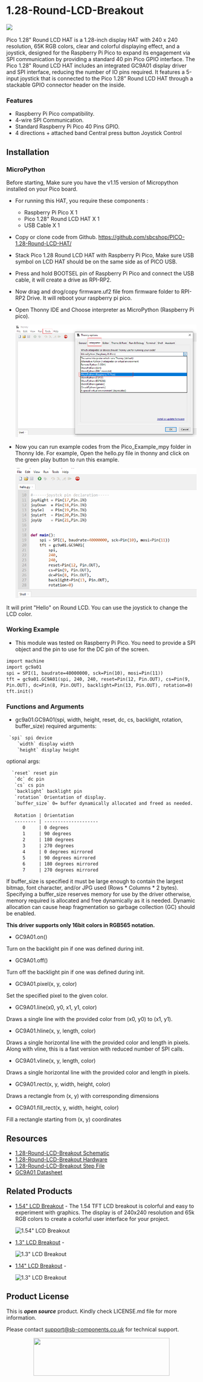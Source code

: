 # 1.28-Round-LCD-Breakout
<img src="https://cdn.shopify.com/s/files/1/1217/2104/files/1.28_RoundLCDBreakout.png?v=1677234040">

Pico 1.28” Round LCD HAT is a 1.28-inch display HAT with 240 x 240 resolution, 65K RGB colors, clear and colorful displaying effect, and a joystick, designed for the Raspberry Pi Pico to expand its engagement via SPI communication by providing a standard 40 pin Pico GPIO interface. The Pico 1.28" Round LCD HAT includes an integrated GC9A01 display driver and SPI interface, reducing the number of IO pins required. It features a 5-input joystick that is connected to the Pico 1.28” Round LCD HAT through a stackable GPIO connector header on the inside.

### Features
* Raspberry Pi Pico compatibility.
* 4-wire SPI Communication.
* Standard Raspberry Pi Pico 40 Pins GPIO.
* 4 directions + attached band Central press button Joystick Control

## Installation
### MicroPython
Before starting, Make sure you have the v1.15 version of Micropython installed on your Pico board.
* For running this HAT, you require these components :
  * Raspberry Pi Pico X 1
  * Pico 1.28" Round LCD HAT X 1
  * USB Cable X 1
* Copy or clone code from Github.
  https://github.com/sbcshop/PICO-1.28-Round-LCD-HAT/
* Stack Pico 1.28 Round LCD HAT with Raspberry Pi Pico, Make sure USB symbol on LCD HAT should be on the same side as of PICO USB.
* Press and hold BOOTSEL pin of Raspberry Pi Pico and connect the USB cable, it will create a drive as RPI-RP2.
* Now drag and drog/copy firmware.uf2 file from firmware folder to RPI-RP2 Drive. It will reboot your raspberry pi pico.
* Open Thonny IDE and Choose interpreter as MicroPython (Raspberry Pi pico).

  <img src = "https://github.com/sbcshop/1.28-Round-LCD-Breakout-Software/blob/main/images/Thonny-interpreter.png" >
  
* Now you can run example codes from the Pico_Example_mpy folder in Thonny Ide. For example, Open the hello.py file in thonny and click on the green play button to run this example.

  <img src = "https://github.com/sbcshop/1.28-Round-LCD-Breakout-Software/blob/main/images/Pico_Round_lcd_HAT_thonny.png" >
  
It will print "Hello" on Round LCD. You can use the joystick to change the LCD color.

### Working Example
  * This module was tested on Raspberry Pi Pico. You need to provide a SPI object and the pin to use for the DC pin of the screen.
  ```
  import machine
  import gc9a01
  spi = SPI(1, baudrate=40000000, sck=Pin(10), mosi=Pin(11))
  tft = gc9a01.GC9A01(spi, 240, 240, reset=Pin(12, Pin.OUT), cs=Pin(9, Pin.OUT), dc=Pin(8, Pin.OUT), backlight=Pin(13, Pin.OUT), rotation=0)
  tft.init()
 ```
### Functions and Arguments
 * gc9a01.GC9A01(spi, width, height, reset, dc, cs, backlight, rotation, buffer_size)
required arguments:
```
 `spi` spi device
    `width` display width
    `height` display height
 ```
 optional args:
 ```
   `reset` reset pin
    `dc` dc pin
    `cs` cs pin
    `backlight` backlight pin
    `rotation` Orientation of display.
    `buffer_size` 0= buffer dynamically allocated and freed as needed.

    Rotation | Orientation
    -------- | --------------------
       0     | 0 degrees
       1     | 90 degrees
       2     | 180 degrees
       3     | 270 degrees
       4     | 0 degrees mirrored
       5     | 90 degrees mirrored
       6     | 180 degrees mirrored
       7     | 270 degrees mirrored
   ```

If buffer_size is specified it must be large enough to contain the largest bitmap, font character, and/or JPG used (Rows * Columns * 2 bytes). Specifying a buffer_size reserves memory for use by the driver otherwise, memory required is allocated and free dynamically as it is needed. Dynamic allocation can cause heap fragmentation so garbage collection (GC) should be enabled.

**This driver supports only 16bit colors in RGB565 notation.**
  * GC9A01.on()

Turn on the backlight pin if one was defined during init.
  * GC9A01.off()

Turn off the backlight pin if one was defined during init.
  * GC9A01.pixel(x, y, color)

Set the specified pixel to the given color.
  * GC9A01.line(x0, y0, x1, y1, color)

Draws a single line with the provided color from (x0, y0) to (x1, y1).
  * GC9A01.hline(x, y, length, color)

Draws a single horizontal line with the provided color and length in pixels. Along with vline, this is a fast version with reduced number of SPI calls.
  * GC9A01.vline(x, y, length, color)

Draws a single horizontal line with the provided color and length in pixels.
  * GC9A01.rect(x, y, width, height, color)

Draws a rectangle from (x, y) with corresponding dimensions
  * GC9A01.fill_rect(x, y, width, height, color)

Fill a rectangle starting from (x, y) coordinates

## Resources
  * [1.28-Round-LCD-Breakout Schematic](https://github.com/sbcshop/1.28-Round-LCD-Breakout-Hardware/blob/main/Design%20Data/SCH%201.28inch%20ROUND%20LCD%20BREAKOUT.pdf)
  * [1.28-Round-LCD-Breakout Hardware](https://github.com/sbcshop/1.28-Round-LCD-Breakout-Hardware)
  * [1.28-Round-LCD-Breakout Step File](https://github.com/sbcshop/1.28-Round-LCD-Breakout-Hardware/blob/main/Mechanical%20Data/STEP%20ROUND%20DISPLAY%20BREAKOUT.step)
  * [GC9A01 Datasheet](https://github.com/sbcshop/1.28-Round-LCD-Breakout-Software/blob/main/Documents/GC9A01A%20Datasheet.pdf)


## Related Products

   * [1.54" LCD Breakout](https://shop.sb-components.co.uk/products/1-54-lcd-breakout?_pos=3&_sid=fd594d9e8&_ss=r) - The 1.54 TFT LCD breakout is colorful and easy to experiment with graphics. The display is of 240x240 resolution and 65k RGB colors to create a colorful user interface for your project. 
   
     ![1.54" LCD Breakout](https://cdn.shopify.com/s/files/1/1217/2104/products/01.2.png?v=1677136550&width=300)
   
   * [1.3" LCD Breakout](https://shop.sb-components.co.uk/products/1-3-lcd-breakout?_pos=4&_sid=4a275fa92&_ss=r) - 
   
     ![1.3" LCD Breakout](https://cdn.shopify.com/s/files/1/1217/2104/products/01_1_a486ba53-c02b-4491-b110-a9b64736ad39.png?v=1677241189&width=300)
     
   * [1.14" LCD Breakout](https://shop.sb-components.co.uk/products/1-14-inch-lcd-breakout?_pos=4&_sid=fd594d9e8&_ss=r) - 
   
     ![1.3" LCD Breakout](https://cdn.shopify.com/s/files/1/1217/2104/products/1.14InchLCDBreakout.png?v=1622801461&width=300)

 
## Product License

This is ***open source*** product. Kindly check LICENSE.md file for more information.

Please contact support@sb-components.co.uk for technical support.
<p align="center">
  <img width="360" height="100" src="https://cdn.shopify.com/s/files/1/1217/2104/files/Logo_sb_component_3.png?v=1666086771&width=300">
</p>
